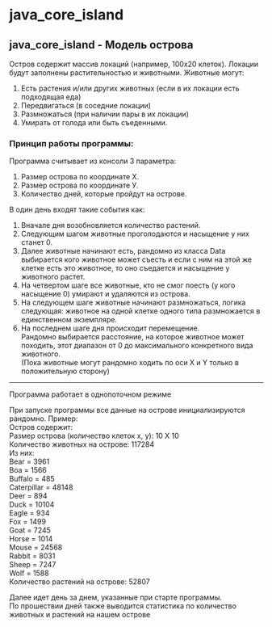 # java_core_island
## java_core_island - Модель острова 
Остров содержит массив локаций  (например, 100х20 клеток). Локации будут заполнены растительностью и животными. Животные могут: 
1. Есть растения и/или других животных (если в их локации есть подходящая еда)  
2. Передвигаться (в соседние локации)  
3. Размножаться (при наличии пары в их локации)  
4. Умирать от голода или быть съеденными.  
### Принцип работы программы:
 Программа считывает из консоли 3 параметра:
1. Размер острова по координате X.  
2. Размер острова по координате У.  
3. Количество дней, которые пройдут на острове.

В один день входят такие события как:  
1. Вначале дня возобновляется количество растений.  
2. Следующим шагом животные проголодаются и насыщение у них станет 0.  
3. Далее животные начинают есть, рандомно из класса Data выбирается кого животное может съесть 
   и если с ним на этой же клетке есть это животное, то оно съедается и насыщение у животного растет.  
4. На четвертом шаге все животные, кто не смог поесть (у кого насыщение 0) умирают и удаляются из острова.  
5. На следующем шаге животные начинают размножаться, логика следующая: животное на одной клетке одного типа размножается в единственном экземпляре.  
6. На последнем шаге дня происходит перемещение.  
   Рандомно выбирается расстояние, на которое животное может походить, этот диапазон от 0 до максимального конкретного вида животного.  
   (Пока животные могут рандомно ходить по оси X и Y только в положительную сторону)

----

Программа работает в однопоточном режиме

При запуске программы все данные на острове инициализируются рандомно. 
Пример:  
Остров содержит:  
Размер острова (количество клеток x, y): 10 X 10  
Количество животных на острове: 117284  
Из них:  
Bear = 3961  
Boa = 1566  
Buffalo = 485  
Caterpillar = 48148  
Deer = 894  
Duck = 10104  
Eagle = 934  
Fox = 1499  
Goat = 7245  
Horse = 1014  
Mouse = 24568  
Rabbit = 8031  
Sheep = 7247  
Wolf = 1588  
Количество растений на острове: 52807  

Далее идет день за днем, указанные при старте программы.  
По прошествии дней также выводится статистика по количество животных и растений на нашем острове  
